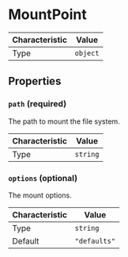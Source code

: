 <!-- THIS FILE IS AUTOMATICALLY GENERATED BY DOCBUILDER, DO NOT EDIT MANUALLY! -->

# MountPoint

| Characteristic | Value    |
| -------------- | -------- |
| Type           | `object` |

## Properties

### `path` **<span>(required)</span>**

The path to mount the file system.

| Characteristic | Value    |
| -------------- | -------- |
| Type           | `string` |

### `options` (optional)

The mount options.

| Characteristic | Value        |
| -------------- | ------------ |
| Type           | `string`     |
| Default        | `"defaults"` |

